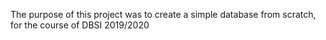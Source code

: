The purpose of this project was to create a simple database from scratch, for the course of DBSI 2019/2020

